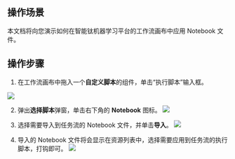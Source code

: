 ## 操作场景
本文档将向您演示如何在智能钛机器学习平台的工作流画布中应用 Notebook 文件。

## 操作步骤
1. 在工作流画布中拖入一个**自定义脚本**的组件，单击“执行脚本”输入框。

  ![](https://main.qcloudimg.com/raw/07158d1147ea74ff5fea298b806f091a.png)

2. 弹出**选择脚本**弹窗，单击右下角的 **Notebook** 图标。
  ![](https://main.qcloudimg.com/raw/153c2f0248b44e860b4fc96201e23b62.png)

3. 选择需要导入到任务流的 Notebook 文件，并单击**导入**。
  ![](https://main.qcloudimg.com/raw/695b68bd4cc5301e1b557f2944a1daab.png)

4. 导入的 Notebook 文件将会显示在资源列表中，选择需要应用到任务流的执行脚本，打钩即可。
  ![](https://main.qcloudimg.com/raw/dd9c2c3bf4177baec7c2690cf860b8ba.png)

